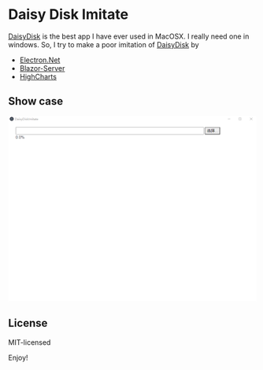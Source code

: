 # Daisy Disk Imitate

[DaisyDisk](https://daisydiskapp.com/) is the best app I have ever used in MacOSX.
I really need one in windows.
So, I try to make a poor imitation of [DaisyDisk](https://daisydiskapp.com/) by 

- [Electron.Net](https://github.com/ElectronNET/Electron.NET)
- [Blazor-Server](https://docs.microsoft.com/en-us/aspnet/core/blazor/?view=aspnetcore-5.0)
- [HighCharts](https://www.highcharts.com/)

## Show case

![](docs/showcase.gif)

## License

MIT-licensed

Enjoy!